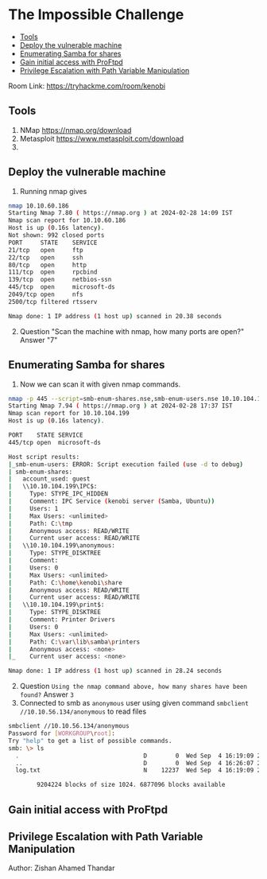# The Impossible Challenge

- [Tools](#tools)
- [Deploy the vulnerable machine](#Deploy-the-vulnerable-machine)
- [Enumerating Samba for shares](#enumerating-samba-for-shares)
- [Gain initial access with ProFtpd](#gain-initial-access-with-progtpd)
- [Privilege Escalation with Path Variable Manipulation](#privilege-escalation-with-path-variable-manipulation)
  
Room Link: https://tryhackme.com/room/kenobi

## Tools 

1. NMap https://nmap.org/download
2. Metasploit https://www.metasploit.com/download
3. 

## Deploy the vulnerable machine
1. Running nmap gives
```bash
nmap 10.10.60.186
Starting Nmap 7.80 ( https://nmap.org ) at 2024-02-28 14:09 IST
Nmap scan report for 10.10.60.186
Host is up (0.16s latency).
Not shown: 992 closed ports
PORT     STATE    SERVICE
21/tcp   open     ftp
22/tcp   open     ssh
80/tcp   open     http
111/tcp  open     rpcbind
139/tcp  open     netbios-ssn
445/tcp  open     microsoft-ds
2049/tcp open     nfs
2500/tcp filtered rtsserv

Nmap done: 1 IP address (1 host up) scanned in 20.38 seconds
```
2. Question "Scan the machine with nmap, how many ports are open?" Answer "7"
## Enumerating Samba for shares 
1. Now we can scan it with given nmap commands.
```bash
nmap -p 445 --script=smb-enum-shares.nse,smb-enum-users.nse 10.10.104.199
Starting Nmap 7.94 ( https://nmap.org ) at 2024-02-28 17:37 IST
Nmap scan report for 10.10.104.199
Host is up (0.16s latency).

PORT    STATE SERVICE
445/tcp open  microsoft-ds

Host script results:
|_smb-enum-users: ERROR: Script execution failed (use -d to debug)
| smb-enum-shares: 
|   account_used: guest
|   \\10.10.104.199\IPC$: 
|     Type: STYPE_IPC_HIDDEN
|     Comment: IPC Service (kenobi server (Samba, Ubuntu))
|     Users: 1
|     Max Users: <unlimited>
|     Path: C:\tmp
|     Anonymous access: READ/WRITE
|     Current user access: READ/WRITE
|   \\10.10.104.199\anonymous: 
|     Type: STYPE_DISKTREE
|     Comment: 
|     Users: 0
|     Max Users: <unlimited>
|     Path: C:\home\kenobi\share
|     Anonymous access: READ/WRITE
|     Current user access: READ/WRITE
|   \\10.10.104.199\print$: 
|     Type: STYPE_DISKTREE
|     Comment: Printer Drivers
|     Users: 0
|     Max Users: <unlimited>
|     Path: C:\var\lib\samba\printers
|     Anonymous access: <none>
|_    Current user access: <none>

Nmap done: 1 IP address (1 host up) scanned in 28.24 seconds

```
2. Question `Using the nmap command above, how many shares have been found?` Answer `3`
3. Connected to smb as `anonymous` user using given command `smbclient //10.10.56.134/anonymous` to read files
```bash
smbclient //10.10.56.134/anonymous
Password for [WORKGROUP\root]:
Try "help" to get a list of possible commands.
smb: \> ls
  .                                   D        0  Wed Sep  4 16:19:09 2019
  ..                                  D        0  Wed Sep  4 16:26:07 2019
  log.txt                             N    12237  Wed Sep  4 16:19:09 2019

		9204224 blocks of size 1024. 6877096 blocks available
```

 
## Gain initial access with ProFtpd
## Privilege Escalation with Path Variable Manipulation 

Author: Zishan Ahamed Thandar
